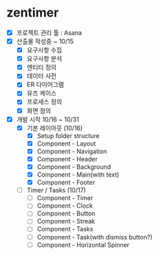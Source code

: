# zentimer

- [x] 프로젝트 관리 툴 : Asana
- [x] 산출물 작성중 ~ 10/15
  - [x] 요구사항 수집
  - [x] 요구사항 분석
  - [x] 엔티티 정의
  - [x] 데이터 사전
  - [x] ER 다이어그램
  - [x] 유즈 케이스
  - [x] 프로세스 정의
  - [x] 화면 정의
- [x] 개발 시작 10/16 ~ 10/31
  - [x] 기본 레이아웃 (10/16)
    - [x] Setup folder structure
    - [x] Component - Layout
    - [x] Component - Navigation
    - [x] Component - Header
    - [x] Component - Background
    - [x] Component - Main(with text)
    - [x] Component - Footer
  - [ ] Timer / Tasks (10/17)
    - [ ] Component - Timer
    - [ ] Component - Clock
    - [ ] Component - Button
    - [ ] Component - Streak
    - [ ] Component - Tasks
    - [ ] Component - Task(with dismiss button?)
    - [ ] Component - Horizontal Spinner